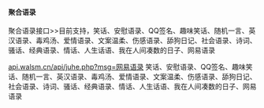 #### 聚合语录

聚合语录接口>>目前支持，笑话、安慰语录、QQ签名、趣味笑话、随机一言、英汉语录、毒鸡汤、爱情语录、文案温柔、伤感语录、舔狗日记、社会语录、诗词、骚话、经典语录、情话、人生话语、我在人间凑数的日子、网易语录

[api.walsm.cn/api/juhe.php?msg=网易语录](https://api.walsm.cn/api/juhe.php?msg=网易语录)
笑话、安慰语录、QQ签名、趣味笑话、随机一言、英汉语录、毒鸡汤、爱情语录、文案温柔、伤感语录、舔狗日记、社会语录、诗词、骚话、经典语录、情话、人生话语、我在人间凑数的日子、网易语录